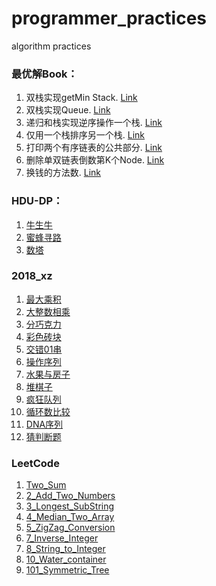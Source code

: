 # programmer_practices
algorithm practices

### 最优解Book：
1. 双栈实现getMin Stack. [Link](https://github.com/dabaitudiu/programmer_practices/blob/master/Optimal_Book/01_MinStack/description.md)
2. 双栈实现Queue. [Link](https://github.com/dabaitudiu/programmer_practices/blob/master/Optimal_Book/02_TwoStacksQueue/description.md)
3. 递归和栈实现逆序操作一个栈. [Link](https://github.com/dabaitudiu/programmer_practices/blob/master/Optimal_Book/03_Recur_Reverse_Stack/description.md)
4. 仅用一个栈排序另一个栈. [Link](https://github.com/dabaitudiu/programmer_practices/blob/master/Optimal_Book/04_SortStackByStack/description.md)
5. 打印两个有序链表的公共部分. [Link](https://github.com/dabaitudiu/programmer_practices/blob/master/Optimal_Book/05_LLCommonParts/description.md)
6. 删除单双链表倒数第K个Node. [Link](https://github.com/dabaitudiu/programmer_practices/blob/master/Optimal_Book/06_Delete_Last_Kth/description.md)
7. 换钱的方法数. [Link](https://github.com/dabaitudiu/programmer_practices/blob/master/Optimal_Book/换钱的方法数(DP).md)

### HDU-DP：
1. [牛生牛](https://github.com/dabaitudiu/programmer_practices/blob/master/DP/HDU_2018_%E7%89%9B%E7%94%9F%E7%89%9B%E9%97%AE%E9%A2%98.c)
2. [蜜蜂寻路](https://github.com/dabaitudiu/programmer_practices/blob/master/DP/HDU_2044_%E5%B0%8F%E8%9C%9C%E8%9C%82%E5%AF%BB%E8%B7%AF.c)
3. [数塔](https://github.com/dabaitudiu/programmer_practices/blob/master/DP/HDU_2084_%E6%95%B0%E5%A1%94.c%E8%B7%AF.c)

### 2018_xz
1. [最大乘积](https://github.com/dabaitudiu/programmer_practices/blob/master/2018_xz/1_最大乘积.md)
2. [大整数相乘](https://github.com/dabaitudiu/programmer_practices/blob/master/2018_xz/2_大整数相乘.md)
3. [分巧克力](https://github.com/dabaitudiu/programmer_practices/blob/master/2018_xz/3_分巧克力.md)
4. [彩色砖块](https://github.com/dabaitudiu/programmer_practices/blob/master/2018_xz/4_彩色砖块.md)
5. [交错01串](https://github.com/dabaitudiu/programmer_practices/blob/master/2018_xz/5_交错01串.md)
6. [操作序列](https://github.com/dabaitudiu/programmer_practices/blob/master/2018_xz/6_操作序列.md)
7. [水果与房子](https://github.com/dabaitudiu/programmer_practices/blob/master/2018_xz/7_水果与房子.md)
8. [堆棋子](https://github.com/dabaitudiu/programmer_practices/blob/master/2018_xz/8_堆棋子.md)
9. [疯狂队列](https://github.com/dabaitudiu/programmer_practices/blob/master/2018_xz/9_疯狂队列.md)
10. [循环数比较](https://github.com/dabaitudiu/programmer_practices/blob/master/2018_xz/10_循环数比较.md)
11. [DNA序列](https://github.com/dabaitudiu/programmer_practices/blob/master/2018_xz/11_DNA序列.md)
12. [猜判断题](https://github.com/dabaitudiu/programmer_practices/blob/master/2018_xz/12_猜判断题.md)

### LeetCode
1. [Two_Sum](https://github.com/dabaitudiu/programmer_practices/blob/master/LeetCode/1_Two_Sum.java)
2. [2_Add_Two_Numbers](https://github.com/dabaitudiu/programmer_practices/blob/master/LeetCode/2_Add_Two_Numbers.java)
3. [3_Longest_SubString](https://github.com/dabaitudiu/programmer_practices/blob/master/LeetCode/3_Longest_SubString.java)
4. [4_Median_Two_Array](https://github.com/dabaitudiu/programmer_practices/blob/master/LeetCode/4_Median_Two_Array.java)
5. [5_ZigZag_Conversion](https://github.com/dabaitudiu/programmer_practices/blob/master/LeetCode/5_ZigZag_Conversion.java)
6. [7_Inverse_Integer](https://github.com/dabaitudiu/programmer_practices/blob/master/LeetCode/7_Inverse_Integer.java)
7. [8_String_to_Integer](https://github.com/dabaitudiu/programmer_practices/blob/master/LeetCode/8_String_to_Integer.java)
8. [10_Water_container](https://github.com/dabaitudiu/programmer_practices/blob/master/LeetCode/10_Water_container.md)
9. [101_Symmetric_Tree](https://github.com/dabaitudiu/programmer_practices/blob/master/LeetCode/101_Symmetric_Tree.md)
